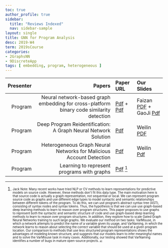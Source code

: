 ```yaml
---
toc: true
author_profile: true
sidebar:
  title: "Reviews Indexed"
  nav: sidebar-sample
layout: single
title: GNN for Program Analysis    
desc: 2019-W4
term: 2019sCourse
categories:
- 2GraphsNN
- 9DiscreteApp
tags: [ embedding, program, heterogeneous ]
---
```



| Presenter | Papers | Paper URL| Our Slides |
| -----: | -------------------------------------: | :----- | :----- |
| Program |   Neural network-based graph embedding for cross-platform binary code similarity detection  | [Pdf](https://openreview.net/forum?id=BJOFETxR-) + [Pdf](https://arxiv.org/abs/1708.06525)| Faizan [PDF]({{site.baseurl}}/talks2019/19sCourse/20190405-Faizan-BinaryCode.pdf)  + GaoJi [Pdf]({{site.baseurl}}/talks2019/19scribeNotes/20190405-GaoJi-Gemini.pdf) | 
| Program |  Deep Program Reidentification: A Graph Neural Network Solution | [Pdf](https://arxiv.org/abs/1812.04064) | Weilin [PDF]({{site.baseurl}}/talks2019/19sCourse/20190222-Weilin-DeepReID.pdf)  | 
| Program | Heterogeneous Graph Neural Networks for Malicious Account Detection  | [Pdf](https://dl.acm.org/citation.cfm?id=3272010) | Weilin [Pdf]({{site.baseurl}}/talks2019/19sCourse/20190315-Weilin-MaliciousAccountDetection.pdf)  | 
| Program |  Learning to represent programs with graphs | [Pdf](https://arxiv.org/abs/1812.04064) [^1]|  | 


<!--excerpt.start-->
[^1]: <sub><sup> Jack Note: Many recent works have tried NLP or CV methods to learn representations for predictive models on source code. However, these methods don't fit this data type. The main motivation here is that source code is actually a graph representation, not sequential or local. We can represent program source code as graphs and use different edge types to model syntactic and semantic relationships between different tokens of the program. To do this, we can use program’s abstract syntax tree (AST), consisting of syntax nodes and syntax tokens.  Thus, the hypothesis is that we can use use graph-based deep learning methods to learn to reason over program structures. This paper proposes to use graphs to represent both the syntactic and semantic structure of code and use graph-based deep learning methods to learn to reason over program structures. In addition, they explore how to scale Gated Graph Neural Networks training to such large graphs. We evaluate our method on two tasks: VarMisuse, in which a network attempts to predict the name of a variable given its usage, and VarNaming, in which the network learns to reason about selecting the correct variable that should be used at a given program location. Our comparison to methods that use less structured program representations shows the advantages of modeling known structure, and suggests that our models learn to infer meaningful names and to solve the VarMisuse task in many cases. Additionally, our testing showed that VarNaming identifies a number of bugs in mature open-source projects.  <sup><sub>

